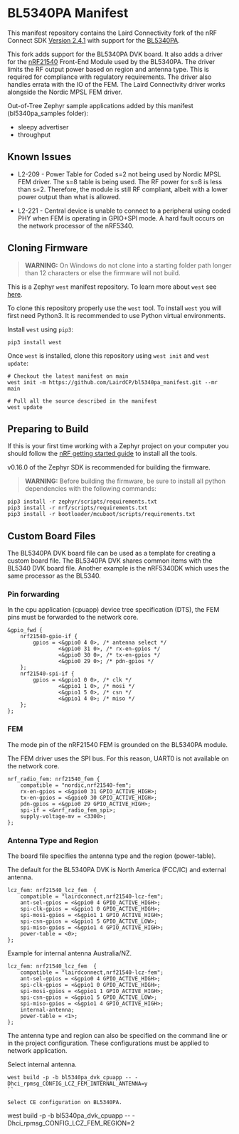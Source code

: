 # BL5340PA Manifest

This manifest repository contains the Laird Connectivity fork of the nRF Connect SDK [Version 2.4.1](https://developer.nordicsemi.com/nRF_Connect_SDK/doc/2.4.1/nrf/index.html) with support for the [BL5340PA](https://www.lairdconnect.com/wireless-modules/bluetooth-modules/bl5340pa-series-long-range-bluetooth-module).

This fork adds support for the BL5340PA DVK board. It also adds a driver for the [nRF21540](https://www.nordicsemi.com/products/nrf21540#:~:text=The%20nRF21540%20is%20a%20'plug,power%20short%2Drange%20wireless%20solutions) Front-End Module  used by the BL5340PA. The driver limits the RF output power based on region and antenna type. This is required for compliance with regulatory requirements. The driver also handles errata with the IO of the FEM. The Laird Connectivity driver works alongside the Nordic MPSL FEM driver.

Out-of-Tree Zephyr sample applications added by this manifest (bl5340pa_samples folder):
- sleepy advertiser
- throughput

## Known Issues

- L2-209 - Power Table for Coded s=2 not being used by Nordic MPSL FEM driver. The s=8 table is being used. The RF power for s=8 is less than s=2. Therefore, the module is still RF compliant, albeit with a lower power output than what is allowed.

- L2-221 - Central device is unable to connect to a peripheral using coded PHY when FEM is operating in GPIO+SPI mode. A hard fault occurs on the network processor of the nRF5340.

## Cloning Firmware

> **WARNING:** On Windows do not clone into a starting folder path longer than 12 characters or else the firmware will not build.

This is a Zephyr `west` manifest repository. To learn more about `west` see [here](https://developer.nordicsemi.com/nRF_Connect_SDK/doc/2.4.1/zephyr/develop/west/index.html#west).

To clone this repository properly use the `west` tool. To install `west` you will first need Python3. It is recommended to use Python virtual environments.

Install `west` using `pip3`:

```
pip3 install west
```

Once `west` is installed, clone this repository using `west init` and `west update`:

```
# Checkout the latest manifest on main
west init -m https://github.com/LairdCP/bl5340pa_manifest.git --mr main

# Pull all the source described in the manifest
west update
```
## Preparing to Build

If this is your first time working with a Zephyr project on your computer you should follow the [nRF getting started guide](https://developer.nordicsemi.com/nRF_Connect_SDK/doc/2.4.1/nrf/getting_started.html) to install all the tools.

v0.16.0 of the Zephyr SDK is recommended for building the firmware.

> **WARNING:** Before building the firmware, be sure to install all python dependencies with the following commands:

```
pip3 install -r zephyr/scripts/requirements.txt
pip3 install -r nrf/scripts/requirements.txt
pip3 install -r bootloader/mcuboot/scripts/requirements.txt
```

## Custom Board Files

The BL5340PA DVK board file can be used as a template for creating a custom board file. The BL5340PA DVK shares common items with the BL5340 DVK board file.  Another example is the nRF5340DK which uses the same processor as the BL5340.

### Pin forwarding

In the cpu application (cpuapp) device tree specification (DTS), the FEM pins must be forwarded to the network core.

```
&gpio_fwd {
	nrf21540-gpio-if {
		gpios = <&gpio0 4 0>, /* antenna select */
				<&gpio0 31 0>, /* rx-en-gpios */
				<&gpio0 30 0>, /* tx-en-gpios */
				<&gpio0 29 0>; /* pdn-gpios */
	};
	nrf21540-spi-if {
		gpios = <&gpio1 0 0>, /* clk */
				<&gpio1 1 0>, /* mosi */
				<&gpio1 5 0>, /* csn */
				<&gpio1 4 0>; /* miso */
	};
};
```

### FEM

The mode pin of the nRF21540 FEM is grounded on the BL5340PA module. 

The FEM driver uses the SPI bus. For this reason, UART0 is not available on the network core.

```
nrf_radio_fem: nrf21540_fem {
    compatible = "nordic,nrf21540-fem";
    rx-en-gpios = <&gpio0 31 GPIO_ACTIVE_HIGH>;
    tx-en-gpios = <&gpio0 30 GPIO_ACTIVE_HIGH>;
    pdn-gpios = <&gpio0 29 GPIO_ACTIVE_HIGH>;
    spi-if = <&nrf_radio_fem_spi>;
    supply-voltage-mv = <3300>;
};
```

### Antenna Type and Region

The board file specifies the antenna type and the region (power-table).

The default for the BL5340PA DVK is North America (FCC/IC) and external antenna.

```
lcz_fem: nrf21540_lcz_fem  {
    compatible = "lairdconnect,nrf21540-lcz-fem";
    ant-sel-gpios = <&gpio0 4 GPIO_ACTIVE_HIGH>;
    spi-clk-gpios = <&gpio1 0 GPIO_ACTIVE_HIGH>;
    spi-mosi-gpios = <&gpio1 1 GPIO_ACTIVE_HIGH>;
    spi-csn-gpios = <&gpio1 5 GPIO_ACTIVE_LOW>;
    spi-miso-gpios = <&gpio1 4 GPIO_ACTIVE_HIGH>;
    power-table = <0>;
};
```

Example for internal antenna Australia/NZ.
```
lcz_fem: nrf21540_lcz_fem  {
    compatible = "lairdconnect,nrf21540-lcz-fem";
    ant-sel-gpios = <&gpio0 4 GPIO_ACTIVE_HIGH>;
    spi-clk-gpios = <&gpio1 0 GPIO_ACTIVE_HIGH>;
    spi-mosi-gpios = <&gpio1 1 GPIO_ACTIVE_HIGH>;
    spi-csn-gpios = <&gpio1 5 GPIO_ACTIVE_LOW>;
    spi-miso-gpios = <&gpio1 4 GPIO_ACTIVE_HIGH>;
    internal-antenna;
    power-table = <1>;
};
```

The antenna type and region can also be specified on the command line or in the project configuration. These configurations must be applied to network application.

Select internal antenna.
```
west build -p -b bl5340pa_dvk_cpuapp -- -Dhci_rpmsg_CONFIG_LCZ_FEM_INTERNAL_ANTENNA=y
``

Select CE configuration on BL5340PA.
```
west build -p -b bl5340pa_dvk_cpuapp -- -Dhci_rpmsg_CONFIG_LCZ_FEM_REGION=2
```
